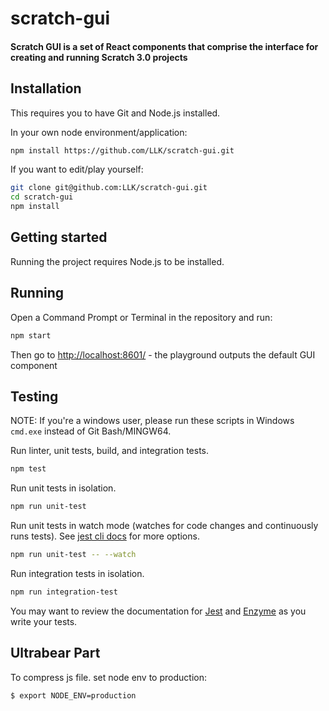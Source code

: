 # scratch-gui
#### Scratch GUI is a set of React components that comprise the interface for creating and running Scratch 3.0 projects

## Installation
This requires you to have Git and Node.js installed.

In your own node environment/application:
```bash
npm install https://github.com/LLK/scratch-gui.git
```
If you want to edit/play yourself:
```bash
git clone git@github.com:LLK/scratch-gui.git
cd scratch-gui
npm install
```

## Getting started
Running the project requires Node.js to be installed.

## Running
Open a Command Prompt or Terminal in the repository and run:
```bash
npm start
```
Then go to [http://localhost:8601/](http://localhost:8601/) - the playground outputs the default GUI component

## Testing
NOTE: If you're a windows user, please run these scripts in Windows `cmd.exe`  instead of Git Bash/MINGW64.

Run linter, unit tests, build, and integration tests.
```bash
npm test
```

Run unit tests in isolation.
```bash
npm run unit-test
```

Run unit tests in watch mode (watches for code changes and continuously runs tests). See [jest cli docs](https://facebook.github.io/jest/docs/en/cli.html#content) for more options.
```bash
npm run unit-test -- --watch
```

Run integration tests in isolation.
```bash
npm run integration-test
```

You may want to review the documentation for [Jest](https://facebook.github.io/jest/docs/en/api.html) and [Enzyme](http://airbnb.io/enzyme/docs/api/) as you write your tests.

## Ultrabear Part

To compress js file. set node env to production:

```
$ export NODE_ENV=production

```


